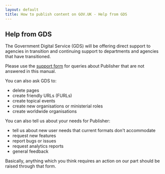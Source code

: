```yaml
---
layout: default
title: How to publish content on GOV.UK - Help from GDS
---
```


## Help from GDS

The Government Digital Service (GDS) will be offering direct support to agencies in transition and continuing support to departments and agencies that have transitioned. 

Please use the [support form](https://support.production.alphagov.co.uk/) for queries about Publisher that are not answered in this manual.

You can also ask GDS to:

* delete pages 
* create friendly URLs (FURLs)
* create topical events
* create new organisations or ministerial roles
* create worldwide organisations

You can also tell us about your needs for Publisher:

* tell us about new user needs that current formats don't accommodate
* request new features
* report bugs or issues
* request analytics reports
* general feedback

Basically, anything which you think requires an action on our part should be raised through that form.

